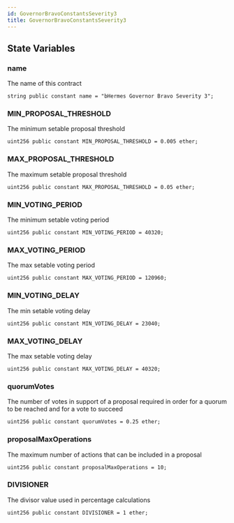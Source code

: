```yaml
---
id: GovernorBravoConstantsSeverity3
title: GovernorBravoConstantsSeverity3
---
```



## State Variables
### name
The name of this contract


```solidity
string public constant name = "bHermes Governor Bravo Severity 3";
```


### MIN_PROPOSAL_THRESHOLD
The minimum setable proposal threshold


```solidity
uint256 public constant MIN_PROPOSAL_THRESHOLD = 0.005 ether;
```


### MAX_PROPOSAL_THRESHOLD
The maximum setable proposal threshold


```solidity
uint256 public constant MAX_PROPOSAL_THRESHOLD = 0.05 ether;
```


### MIN_VOTING_PERIOD
The minimum setable voting period


```solidity
uint256 public constant MIN_VOTING_PERIOD = 40320;
```


### MAX_VOTING_PERIOD
The max setable voting period


```solidity
uint256 public constant MAX_VOTING_PERIOD = 120960;
```


### MIN_VOTING_DELAY
The min setable voting delay


```solidity
uint256 public constant MIN_VOTING_DELAY = 23040;
```


### MAX_VOTING_DELAY
The max setable voting delay


```solidity
uint256 public constant MAX_VOTING_DELAY = 40320;
```


### quorumVotes
The number of votes in support of a proposal required in order for a quorum to be reached and for a vote to succeed


```solidity
uint256 public constant quorumVotes = 0.25 ether;
```


### proposalMaxOperations
The maximum number of actions that can be included in a proposal


```solidity
uint256 public constant proposalMaxOperations = 10;
```


### DIVISIONER
The divisor value used in percentage calculations


```solidity
uint256 public constant DIVISIONER = 1 ether;
```


